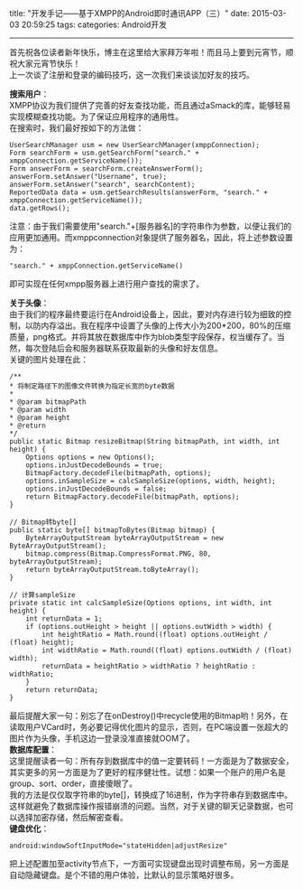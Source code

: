 title: "开发手记——基于XMPP的Android即时通讯APP（三）"
date: 2015-03-03 20:59:25
tags:
categories: Android开发

---

首先祝各位读者新年快乐，博主在这里给大家拜万年啦！而且马上要到元宵节，顺祝大家元宵节快乐！  
上一次谈了注册和登录的编码技巧，这一次我们来谈谈加好友的技巧。 

<!--more-->
 
**搜索用户**：  
XMPP协议为我们提供了完善的好友查找功能，而且通过aSmack的库，能够轻易实现模糊查找功能。为了保证应用程序的通用性。  
在搜索时，我们最好按如下的方法做：  

    UserSearchManager usm = new UserSearchManager(xmppConnection);  
	Form searchForm = usm.getSearchForm("search." + xmppConnection.getServiceName());  
	Form answerForm = searchForm.createAnswerForm();  
	answerForm.setAnswer("Username", true);  
	answerForm.setAnswer("search", searchContent);  
	ReportedData data = usm.getSearchResults(answerForm, "search." + xmppConnection.getServiceName());  
	data.getRows();  

注意：由于我们需要使用"search."+[服务器名]的字符串作为参数，以便让我们的应用更加通用。而xmppconnection对象提供了服务器名，因此，将上述参数设置为：

    "search." + xmppConnection.getServiceName()  

即可实现在任何xmpp服务器上进行用户查找的需求了。

**关于头像**：  
由于我们的程序最终要运行在Android设备上，因此，要对内存进行较为细致的控制，以防内存溢出。我在程序中设置了头像的上传大小为200*200，80%的压缩质量，png格式。并将其放在数据库中作为blob类型字段保存，权当缓存了。当然，每次登陆后会和服务器联系获取最新的头像和好友信息。  
关键的图片处理在此：  

    /** 
 	* 将制定路径下的图像文件转换为指定长宽的byte数据 
 	*  
 	* @param bitmapPath 
 	* @param width 
 	* @param height 
 	* @return 
 	*/  
	public static Bitmap resizeBitmap(String bitmapPath, int width, int height) {  
	    Options options = new Options();  
    	options.inJustDecodeBounds = true;  
    	BitmapFactory.decodeFile(bitmapPath, options);  
    	options.inSampleSize = calcSampleSize(options, width, height);  
	    options.inJustDecodeBounds = false;  
    	return BitmapFactory.decodeFile(bitmapPath, options);  
	}  
  
	// Bitmap转byte[]  
	public static byte[] bitmapToBytes(Bitmap bitmap) {  
	    ByteArrayOutputStream byteArrayOutputStream = new ByteArrayOutputStream();  
	    bitmap.compress(Bitmap.CompressFormat.PNG, 80, byteArrayOutputStream);  
    	return byteArrayOutputStream.toByteArray();  
	}  
  
	// 计算sampleSize  
	private static int calcSampleSize(Options options, int width, int height) {  
    	int returnData = 1;  
    	if (options.outHeight > height || options.outWidth > width) {  
    	    int heightRatio = Math.round((float) options.outHeight / (float) height);  
    	    int widthRatio = Math.round((float) options.outWidth / (float) width);  
    	    returnData = heightRatio > widthRatio ? heightRatio : widthRatio;  
    	}  
	    return returnData;  
	}  

最后提醒大家一句：别忘了在onDestroy()中recycle使用的Bitmap哟！另外，在读取用户VCard时，务必要记得优化图片的显示，否则，在PC端设置一张超大的图片作为头像，手机这边一登录没准直接就OOM了。  
**数据库配置**：  
这里提醒读者一句：所有存到数据库中的值一定要转码！一方面是为了数据安全，其实更多的另一方面是为了更好的程序健壮性。试想：如果一个账户的用户名是group、sort、order，直接傻眼了。  
我的方法是仅仅取字符串的byte[]，转换成了16进制，作为字符串存到数据库中。这样就避免了数据库操作报错崩溃的问题。当然，对于关键的聊天记录数据，也可以选择加密存储，然后解密查看。  
**键盘优化**：  

    android:windowSoftInputMode="stateHidden|adjustResize"  

把上述配置加至activity节点下，一方面可实现键盘出现时调整布局，另一方面是自动隐藏键盘。是个不错的用户体验，比默认的显示策略好很多。